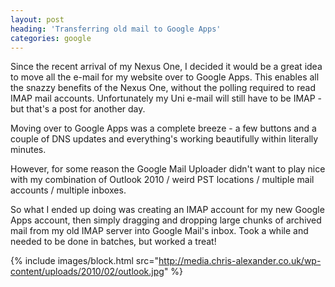 ```yaml
---
layout: post
heading: 'Transferring old mail to Google Apps'
categories: google
---
```


Since the recent arrival of my Nexus One, I decided it would be a great idea to move all the e-mail for my website over to Google Apps. This enables all the snazzy benefits of the Nexus One, without the polling required to read IMAP mail accounts. Unfortunately my Uni e-mail will still have to be IMAP - but that's a post for another day.

Moving over to Google Apps was a complete breeze - a few buttons and a couple of DNS updates and everything's working beautifully within literally minutes.

However, for some reason the Google Mail Uploader didn't want to play nice with my combination of Outlook 2010 / weird PST locations / multiple mail accounts / multiple inboxes.

So what I ended up doing was creating an IMAP account for my new Google Apps account, then simply dragging and dropping large chunks of archived mail from my old IMAP server into Google Mail's inbox. Took a while and needed to be done in batches, but worked a treat!

{% include images/block.html src="http://media.chris-alexander.co.uk/wp-content/uploads/2010/02/outlook.jpg" %}